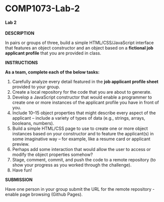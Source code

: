 # COMP1073-Lab-2


#### **Lab 2**

**DESCRIPTION**

In pairs or groups of three, build a simple HTML/CSS/JavaScript interface that features an object constructor and an object based on a **fictional job applicant profile** that you are provided in class.

**INSTRUCTIONS**

**As a team, complete each of the below tasks:**

1. Carefully analyze every detail featured in the **job applicant profile sheet** provided to your group.
2. Create a local repository for the code that you are about to generate.
3. Develop a JavaScript constructor that would enable a programmer to create one or more instances of the applicant profile you have in front of you.
4. Include 10–15 object properties that might describe every aspect of the applicant – include a variety of types of data (e.g., strings, arrays, booleans, numbers).
5. Build a simple HTML/CSS page to use to create one or more object instances based on your constructor and to feature the applicant(s) in some imaginative way – for example, like a resume card or applicant preview.
6. Perhaps add some interaction that would allow the user to access or modify the object properties somehow?
7. Stage, comment, commit, and push the code to a remote repository (to show your progress as you worked through the challenge).
8. Have fun!

**SUBMISSION**

Have one person in your group submit the URL for the remote repository - enable page browsing (Github Pages).
